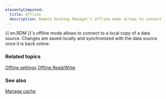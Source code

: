 ```yaml
---
eleventyComputed:
  title: Offline
  description: Remote Desktop Manager's offline mode allows to connect to a local copy of a data source. Changes are saved locally and synchronized with the data source once it is back online. 
---
```


{{ en.RDM }}'s offline mode allows to connect to a local copy of a data source. Changes are saved locally and synchronized with the data source once it is back online. 

### Related topics  

[Offline settings](https://docs.devolutions.net/rdm/windows/commands/administration/settings/system-settings/application/offline/) 
[Offline Read/Write](https://docs.devolutions.net/rdm/windows/data-sources/offline-mode/offline-read-write/)  

### See also  

[Manage cache](https://docs.devolutions.net/rdm/windows/data-sources/manage-cache/)